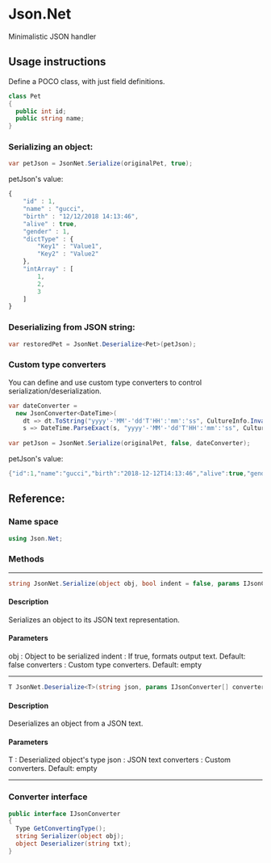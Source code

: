 # Json.Net
Minimalistic JSON handler


## Usage instructions
Define a POCO class, with just field definitions.

``` cs
class Pet
{
  public int id;
  public string name;
}
```

### Serializing an object:
``` cs
var petJson = JsonNet.Serialize(originalPet, true);
```

petJson's value:

``` js
{
	"id" : 1,
	"name" : "gucci",
	"birth" : "12/12/2018 14:13:46",
	"alive" : true,
	"gender" : 1,
	"dictType" : {
		"Key1" : "Value1",
		"Key2" : "Value2"
	},
	"intArray" : [
		1,
		2,
		3
	]
}
```

### Deserializing from JSON string:
``` cs
var restoredPet = JsonNet.Deserialize<Pet>(petJson);
```            

### Custom type converters
You can define and use custom type converters to control serialization/deserialization.
``` cs
var dateConverter = 
  new JsonConverter<DateTime>(
    dt => dt.ToString("yyyy'-'MM'-'dd'T'HH':'mm':'ss", CultureInfo.InvariantCulture),
    s => DateTime.ParseExact(s, "yyyy'-'MM'-'dd'T'HH':'mm':'ss", CultureInfo.InvariantCulture));
  
var petJson = JsonNet.Serialize(originalPet, false, dateConverter);
```

petJson's value:
``` cs
{"id":1,"name":"gucci","birth":"2018-12-12T14:13:46","alive":true,"gender":1,"dictType":{"Key1":"Value1","Key2":"Value2"},"intArray":[1,2,3]}
```

## Reference:

### Name space
``` cs
using Json.Net;
```

### Methods
***
``` cs
string JsonNet.Serialize(object obj, bool indent = false, params IJsonConverter[] converters)`
```

  #### Description
  Serializes an object to its JSON text representation.

  #### Parameters
  obj        : Object to be serialized
  indent     : If true, formats output text. Default: false
  converters : Custom type converters. Default: empty
  
***
``` cs
T JsonNet.Deserialize<T>(string json, params IJsonConverter[] converters)`
```
  
  #### Description
  Deserializes an object from a JSON text.
  
  #### Parameters
  T : Deserialized object's type
  json : JSON text
  converters : Custom converters. Default: empty
  
***

### Converter interface
``` cs
public interface IJsonConverter
{
  Type GetConvertingType();
  string Serializer(object obj);
  object Deserializer(string txt);
}
```  
